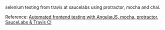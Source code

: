 selenium testing from travis at saucelabs using protractor, mocha and chai.

Reference: [Automated frontend testing with AngularJS, mocha, protractor, SauceLabs & Travis CI](http://labs.noblesamurai.com/automated-frontend-testing-with-angularjs-mocha-protractor-saucelabs-travis-ci/)
